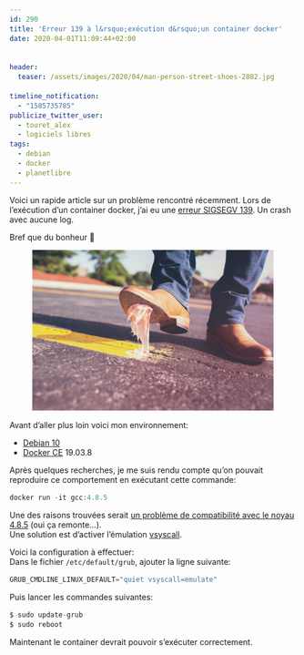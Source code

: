 ```yaml
---
id: 290
title: 'Erreur 139 à l&rsquo;exécution d&rsquo;un container docker'
date: 2020-04-01T11:09:44+02:00


header:
  teaser: /assets/images/2020/04/man-person-street-shoes-2882.jpg

timeline_notification:
  - "1585735785"
publicize_twitter_user:
  - touret_alex
  - logiciels libres
tags:
  - debian
  - docker
  - planetlibre
---
```

Voici un rapide article sur un problème rencontré récemment. Lors de l&rsquo;exécution d&rsquo;un container docker, j&rsquo;ai eu une [erreur SIGSEGV 139](https://medium.com/better-programming/understanding-docker-container-exit-codes-5ee79a1d58f6). Un crash avec aucune log. 

Bref que du bonheur 🙂

<div class="wp-block-image">
  <figure class="aligncenter size-large"><img src="/assets/images/2020/04/man-person-street-shoes-2882.jpg?w=1024" alt="" class="wp-image-295" /></figure>
</div>

  
  
Avant d&rsquo;aller plus loin voici mon environnement:

  * [Debian 10](http://www.debian.org/)
  * [Docker CE](https://docs.docker.com/install/linux/docker-ce/debian/) 19.03.8

Après quelques recherches, je me suis rendu compte qu&rsquo;on pouvait reproduire ce comportement en exécutant cette commande:

```java
docker run -it gcc:4.8.5
```


Une des raisons trouvées serait [un problème de compatibilité avec le noyau 4.8.5](https://github.com/moby/moby/issues/28705) (oui ça remonte&#8230;).  
Une solution est d&rsquo;activer l&rsquo;émulation [vsyscall](https://davisdoesdownunder.blogspot.com/2011/02/linux-syscall-vsyscall-and-vdso-oh-my.html). 

  
Voici la configuration à effectuer:  
Dans le fichier `/etc/default/grub`, ajouter la ligne suivante:

```java
GRUB_CMDLINE_LINUX_DEFAULT="quiet vsyscall=emulate"
```


Puis lancer les commandes suivantes:

```java
$ sudo update-grub 
$ sudo reboot
```


Maintenant le container devrait pouvoir s&rsquo;exécuter correctement.